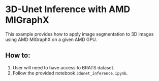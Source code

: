 # 3D-Unet Inference with AMD MIGraphX

This example provides how to apply image segmentation to 3D images using AMD MIGraphX on a given AMD GPU. 

## How to:
1) User will need to have access to BRATS dataset. 
2) Follow the provided notebook `3dunet_inference.ipynb`.
